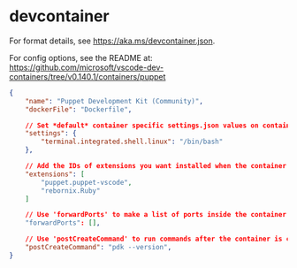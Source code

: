 # devcontainer

For format details, see https://aka.ms/devcontainer.json. 

For config options, see the README at:
https://github.com/microsoft/vscode-dev-containers/tree/v0.140.1/containers/puppet
 
``` json
{
	"name": "Puppet Development Kit (Community)",
	"dockerFile": "Dockerfile",

	// Set *default* container specific settings.json values on container create.
	"settings": {
		"terminal.integrated.shell.linux": "/bin/bash"
	},

	// Add the IDs of extensions you want installed when the container is created.
	"extensions": [
		"puppet.puppet-vscode",
		"rebornix.Ruby"
	]

	// Use 'forwardPorts' to make a list of ports inside the container available locally.
	"forwardPorts": [],

	// Use 'postCreateCommand' to run commands after the container is created.
	"postCreateCommand": "pdk --version",
}
```

